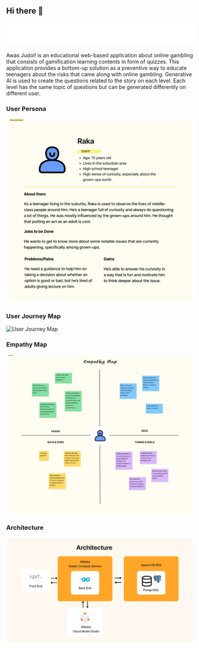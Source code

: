 ## Hi there 👋

![Awas Judol Title](awasjudol.png)
<br><br>
Awas Judol! is an educational web-based application about online gambling that consists of gamification learning contents in form of quizzes. This application provides a bottom-up solution as a preventive way to educate teenagers about the risks that came along with online gambling. Generative AI is used to create the questions related to the story on each level. Each level has the same topic of questions but can be generated differently on different user.

<!--

**Here are some ideas to get you started:**

🙋‍♀️ A short introduction - what is your organization all about?
🌈 Contribution guidelines - how can the community get involved?
👩‍💻 Useful resources - where can the community find your docs? Is there anything else the community should know?
🍿 Fun facts - what does your team eat for breakfast?
🧙 Remember, you can do mighty things with the power of [Markdown](https://docs.github.com/github/writing-on-github/getting-started-with-writing-and-formatting-on-github/basic-writing-and-formatting-syntax)
-->

### User Persona
![User Persona](profile.png)

### User Journey Map
![User Journey Map](ujourneymap.png)

### Empathy Map
![EmpathyMap](empathymap.png)

### Architecture
![Architecture](awasdek.png)
